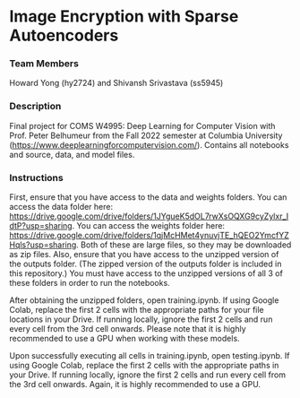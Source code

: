 # Image Encryption with Sparse Autoencoders

### Team Members
Howard Yong (hy2724) and Shivansh Srivastava (ss5945)

### Description
Final project for COMS W4995: Deep Learning for Computer Vision with Prof. Peter Belhumeur from the Fall 2022 semester at Columbia University (https://www.deeplearningforcomputervision.com/). Contains all notebooks and source, data, and model files.

### Instructions
First, ensure that you have access to the data and weights folders. You can access the data folder here: https://drive.google.com/drive/folders/1JYgueK5dOL7rwXsOQXG9cyZylxr_IdtP?usp=sharing. You can access the weights folder here: https://drive.google.com/drive/folders/1qjMcHMet4ynuvjTE_hQEO2YmcfYZHqls?usp=sharing. Both of these are large files, so they may be downloaded as zip files. Also, ensure that you have access to the unzipped version of the outputs folder. (The zipped version of the outputs folder is included in this repository.) You must have access to the unzipped versions of all 3 of these folders in order to run the notebooks.

After obtaining the unzipped folders, open training.ipynb. If using Google Colab, replace the first 2 cells with the appropriate paths for your file locations in your Drive. If running locally, ignore the first 2 cells and run every cell from the 3rd cell onwards. Please note that it is highly recommended to use a GPU when working with these models.

Upon successfully executing all cells in training.ipynb, open testing.ipynb. If using Google Colab, replace the first 2 cells with the appropriate paths in your Drive. If running locally, ignore the first 2 cells and run every cell from the 3rd cell onwards. Again, it is highly recommended to use a GPU.

